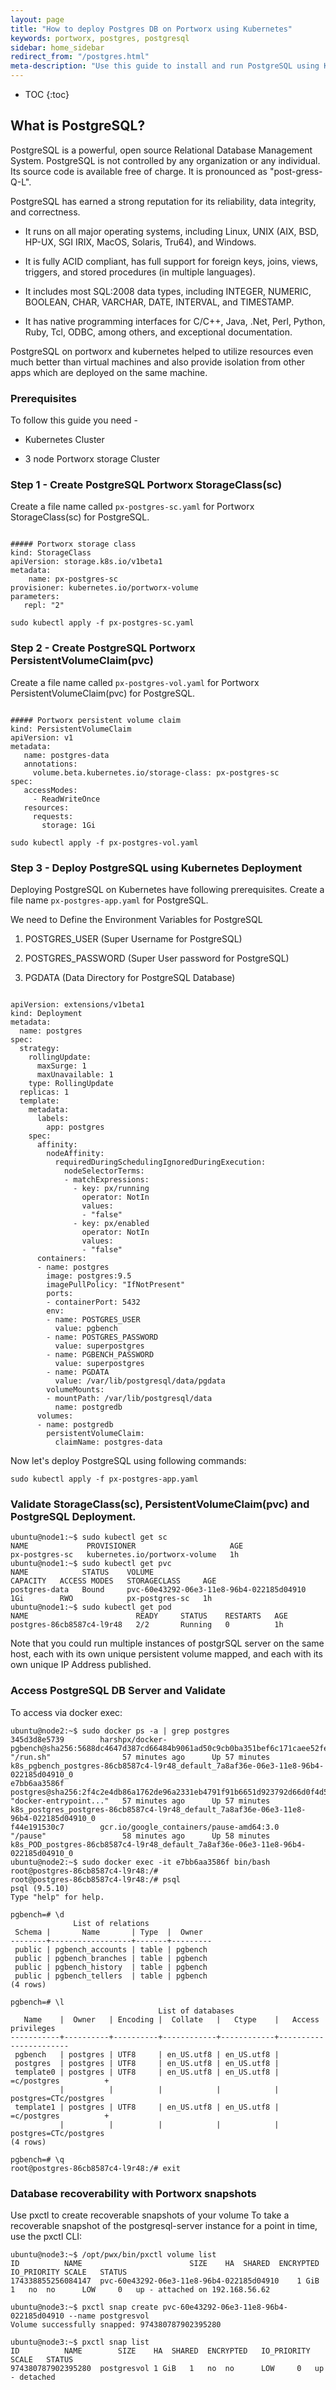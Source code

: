 ```yaml
---
layout: page
title: "How to deploy Postgres DB on Portworx using Kubernetes"
keywords: portworx, postgres, postgresql
sidebar: home_sidebar
redirect_from: "/postgres.html"
meta-description: "Use this guide to install and run PostgreSQL using Kubernetes"
---
```


* TOC
{:toc}


## What is PostgreSQL?

PostgreSQL is a powerful, open source Relational Database Management System. PostgreSQL is not controlled by any organization or any individual. Its source code is available free of charge. It is pronounced as "post-gress-Q-L". 

PostgreSQL has earned a strong reputation for its reliability, data integrity, and correctness. 

*	It runs on all major operating systems, including Linux, UNIX (AIX, BSD, HP-UX, SGI IRIX, MacOS, Solaris, Tru64), and Windows. 

*	It is fully ACID compliant, has full support for foreign keys, joins, views, triggers, and stored procedures (in multiple languages). 

*	It includes most SQL:2008 data types, including INTEGER, NUMERIC, BOOLEAN, CHAR, VARCHAR, DATE, INTERVAL, and TIMESTAMP. 
    
*	It has native programming interfaces for C/C++, Java, .Net, Perl, Python, Ruby, Tcl, ODBC, among others, and exceptional documentation.

PostgreSQL on portworx and kubernetes helped to utilize resources even much better than virtual machines and also provide isolation from other apps which are deployed on the same machine.

### Prerequisites
To follow this guide you need -

*	Kubernetes Cluster

*	3 node Portworx storage Cluster

### Step 1 - Create PostgreSQL Portworx StorageClass(sc)
Create a file name called `px-postgres-sc.yaml` for Portworx StorageClass(sc) for PostgreSQL.

```

##### Portworx storage class
kind: StorageClass
apiVersion: storage.k8s.io/v1beta1
metadata:
    name: px-postgres-sc
provisioner: kubernetes.io/portworx-volume
parameters:
   repl: "2"

```
`sudo kubectl apply -f px-postgres-sc.yaml`

### Step 2 - Create PostgreSQL Portworx PersistentVolumeClaim(pvc)
Create a file name called `px-postgres-vol.yaml` for Portworx PersistentVolumeClaim(pvc) for PostgreSQL.

```

##### Portworx persistent volume claim
kind: PersistentVolumeClaim
apiVersion: v1
metadata:
   name: postgres-data
   annotations:
     volume.beta.kubernetes.io/storage-class: px-postgres-sc
spec:
   accessModes:
     - ReadWriteOnce
   resources:
     requests:
       storage: 1Gi

```
`sudo kubectl apply -f px-postgres-vol.yaml`

### Step 3 - Deploy PostgreSQL using Kubernetes Deployment
 
Deploying PostgreSQL on Kubernetes have following prerequisites. 
Create a file name `px-postgres-app.yaml` for PostgreSQL. 
 
We need to Define the Environment Variables for PostgreSQL

1. POSTGRES_USER (Super Username for PostgreSQL)

2. POSTGRES_PASSWORD (Super User password for PostgreSQL)

3. PGDATA (Data Directory for PostgreSQL Database)

```

apiVersion: extensions/v1beta1
kind: Deployment
metadata:
  name: postgres
spec:
  strategy:
    rollingUpdate:
      maxSurge: 1
      maxUnavailable: 1
    type: RollingUpdate
  replicas: 1
  template:
    metadata:
      labels:
        app: postgres
    spec:
      affinity:
        nodeAffinity:
          requiredDuringSchedulingIgnoredDuringExecution:
            nodeSelectorTerms:
            - matchExpressions:
              - key: px/running
                operator: NotIn
                values:
                - "false"
              - key: px/enabled
                operator: NotIn
                values:
                - "false"
      containers:
      - name: postgres
        image: postgres:9.5
        imagePullPolicy: "IfNotPresent"
        ports:
        - containerPort: 5432
        env:
        - name: POSTGRES_USER
          value: pgbench
        - name: POSTGRES_PASSWORD
          value: superpostgres
        - name: PGBENCH_PASSWORD
          value: superpostgres
        - name: PGDATA
          value: /var/lib/postgresql/data/pgdata
        volumeMounts:
        - mountPath: /var/lib/postgresql/data
          name: postgredb
      volumes:
      - name: postgredb
        persistentVolumeClaim:
          claimName: postgres-data

``` 

 Now let's deploy PostgreSQL using following commands:

`sudo kubectl apply -f px-postgres-app.yaml`

### Validate StorageClass(sc), PersistentVolumeClaim(pvc) and PostgreSQL Deployment.
```
ubuntu@node1:~$ sudo kubectl get sc
NAME             PROVISIONER                     AGE
px-postgres-sc   kubernetes.io/portworx-volume   1h
ubuntu@node1:~$ sudo kubectl get pvc
NAME            STATUS    VOLUME                                     CAPACITY   ACCESS MODES   STORAGECLASS     AGE
postgres-data   Bound     pvc-60e43292-06e3-11e8-96b4-022185d04910   1Gi        RWO            px-postgres-sc   1h
ubuntu@node1:~$ sudo kubectl get pod
NAME                        READY     STATUS    RESTARTS   AGE
postgres-86cb8587c4-l9r48   2/2       Running   0          1h
```
Note that you could run multiple instances of postgrSQL server on the same host, each with its own unique persistent volume mapped, and each with its own unique IP Address published.
 
### Access PostgreSQL DB Server and Validate 
 
To access via docker exec:

```
ubuntu@node2:~$ sudo docker ps -a | grep postgres
345d3d8e5739        harshpx/docker-pgbench@sha256:5688dc4647d387cd66484b9061ad50c9cb0ba351bef6c171caee52fee3c66d38                                           "/run.sh"                57 minutes ago      Up 57 minutes                                 k8s_pgbench_postgres-86cb8587c4-l9r48_default_7a8af36e-06e3-11e8-96b4-022185d04910_0
e7bb6aa3586f        postgres@sha256:2f4c2e4db86a1762de96a2331eb4791f91b6651d923792d66d0f4d53c8d67eed                                                         "docker-entrypoint..."   57 minutes ago      Up 57 minutes                                 k8s_postgres_postgres-86cb8587c4-l9r48_default_7a8af36e-06e3-11e8-96b4-022185d04910_0
f44e191530c7        gcr.io/google_containers/pause-amd64:3.0                                                                                                 "/pause"                 58 minutes ago      Up 58 minutes                                 k8s_POD_postgres-86cb8587c4-l9r48_default_7a8af36e-06e3-11e8-96b4-022185d04910_0
ubuntu@node2:~$ sudo docker exec -it e7bb6aa3586f bin/bash
root@postgres-86cb8587c4-l9r48:/#
root@postgres-86cb8587c4-l9r48:/# psql
psql (9.5.10)
Type "help" for help.

pgbench=# \d
              List of relations
 Schema |       Name       | Type  |  Owner
--------+------------------+-------+---------
 public | pgbench_accounts | table | pgbench
 public | pgbench_branches | table | pgbench
 public | pgbench_history  | table | pgbench
 public | pgbench_tellers  | table | pgbench
(4 rows)

pgbench=# \l
                                 List of databases
   Name    |  Owner   | Encoding |  Collate   |   Ctype    |   Access privileges
-----------+----------+----------+------------+------------+-----------------------
 pgbench   | postgres | UTF8     | en_US.utf8 | en_US.utf8 |
 postgres  | postgres | UTF8     | en_US.utf8 | en_US.utf8 |
 template0 | postgres | UTF8     | en_US.utf8 | en_US.utf8 | =c/postgres          +
           |          |          |            |            | postgres=CTc/postgres
 template1 | postgres | UTF8     | en_US.utf8 | en_US.utf8 | =c/postgres          +
           |          |          |            |            | postgres=CTc/postgres
(4 rows)

pgbench=# \q
root@postgres-86cb8587c4-l9r48:/# exit

```

### Database recoverability with Portworx snapshots

Use pxctl to create recoverable snapshots of your volume
To take a recoverable snapshot of the postgresql-server instance for a point in time, use the pxctl CLI:

```
ubuntu@node3:~$ /opt/pwx/bin/pxctl volume list
ID			NAME						SIZE	HA	SHARED	ENCRYPTED	IO_PRIORITY	SCALE	STATUS
174338855256084147	pvc-60e43292-06e3-11e8-96b4-022185d04910	1 GiB	1	no	no		LOW		0	up - attached on 192.168.56.62

ubuntu@node3:~$ pxctl snap create pvc-60e43292-06e3-11e8-96b4-022185d04910 --name postgresvol
Volume successfully snapped: 974380787902395280

ubuntu@node3:~$ pxctl snap list
ID			NAME		SIZE	HA	SHARED	ENCRYPTED	IO_PRIORITY	SCALE	STATUS
974380787902395280	postgresvol	1 GiB	1	no	no		LOW		0	up - detached

```